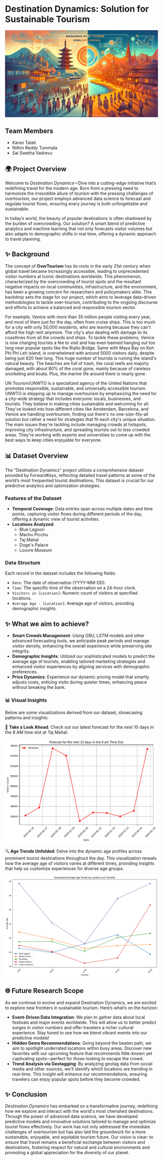 # Destination Dynamics: Solution for Sustainable Tourism 

![Project Header](https://github.com/SaiSwethaVadrevu/Capstone_project/blob/main/images/banner.jpg?raw=true)

## Team Members
- Karan Talati
- Nithin Reddy Tummala
- Sai Swetha Vadrevu

## 🌍 Project Overview
Welcome to *Destination Dynamics*—Dive into a cutting-edge initiative that’s redefining travel for the modern age. Born from a pressing need to harmonize the irresistible allure of tourism with the pressing challenges of overtourism, our project employs advanced data science to forecast and regulate tourist flows, ensuring every journey is both unforgettable and sustainable.

In today’s world, the beauty of popular destinations is often shadowed by the burden of overcrowding. Our solution? A smart blend of predictive analytics and machine learning that not only forecasts visitor volumes but also adapts to demographic shifts in real time, offering a dynamic approach to travel planning.

## ✨ Background

The concept of **OverTourism** has its roots in the early 21st century when global travel became increasingly accessible, leading to unprecedented visitor numbers at iconic destinations worldwide. This phenomenon, characterized by the overcrowding of tourist spots and the resultant negative impacts on local communities, infrastructure, and the environment, has been a growing concern for researchers and policymakers alike. This backdrop sets the stage for our project, which aims to leverage data-driven methodologies to tackle over-tourism, contributing to the ongoing discourse and efforts to achieve a balanced and responsible tourism sector. 

For example, Venice with more than 35 million people visiting every year, and most of them just for the day, often from cruise ships. This is too much for a city with only 50,000 residents, who are leaving because they can't afford the high rent anymore. The city's also dealing with damage to its coastlines from all the crowds and ships. To tackle these problems, Venice is now charging tourists a fee to visit and has even banned hanging out too long near popular spots like the Rialto Bridge. Same with Maya Bay on Koh Phi Phi Leh island, is overwhelmed with around 5000 visitors daily, despite being just 820 feet long. This huge number of tourists is ruining the island's natural beauty. The beaches are full of trash, the coral reefs are majorly damaged, with about 80% of the coral gone, mainly because of careless snorkeling and boats. Plus, the marine life around there is nearly gone. 

UN Tourism/UNWTO is a specialized agency of the United Nations that promotes responsible, sustainable, and universally accessible tourism. UNWTO is stepping up to manage overtourism by emphasizing the need for a city-wide strategy that includes everyone: locals, businesses, and tourists. They believe in making cities sustainable and welcoming for all. They've looked into how different cities like Amsterdam, Barcelona, and Venice are handling overtourism, finding out there's no one-size-fits-all solution but rather a need for strategies that fit each city's unique situation. The main issues they're tackling include managing crowds at hotspots, improving city infrastructure, and spreading tourists out to less crowded areas. They're working with experts and universities to come up with the best ways to keep cities enjoyable for everyone. 


## 📊 Dataset Overview

The "Destination Dynamics" project utilizes a comprehensive dataset provided by ForwardKeys, reflecting detailed travel patterns at some of the world’s most frequented tourist destinations. This dataset is crucial for our predictive analytics and optimization strategies.

### Features of the Dataset
- **Temporal Coverage**: Data entries span across multiple dates and time points, capturing visitor flows during different periods of the day, offering a dynamic view of tourist activities.
- **Locations Analyzed**:
  - Blue Lagoon
  - Machu Picchu
  - Taj Mahal
  - Doge's Palace
  - Louvre Museum
### Data Structure
Each record in the dataset includes the following fields:
- `Date`: The date of observation (YYYY-MM-DD).
- `Time`: The specific time of the observation on a 24-hour clock.
- `Visitors in [Location]`: Numeric count of visitors at specified locations.
- `Average Age - [Location]`: Average age of visitors, providing demographic insights.
## ✨ What we aim to achieve?
- **Smart Crowds Management**: Using GRU, LSTM models and other advanced forecasting tools, we anticipate peak periods and manage visitor density, enhancing the overall experience while preserving site integrity.
- **Demographic Insights**: Utilized our sophisticated models to predict the average age of tourists, enabling tailored marketing strategies and enhanced visitor experiences by aligning services with demographic preferences.
- **Price Dynamics**: Experience our dynamic pricing model that smartly adjusts costs, enticing visits during quieter times, enhancing peace without breaking the bank.

### 📊 Visual Insights
Below are some visualizations derived from our dataset, showcasing patterns and insights:

🚀 **Take a Look Ahead**: Check out our latest forecast for the next 10 days in the 8 AM time slot at Taj Mahal:

![Visitor Trends](https://github.com/SaiSwethaVadrevu/Capstone_project/blob/main/images/forecast.png?raw=true)

🔍 **Age Trends Unfolded**: Delve into the dynamic age profiles across prominent tourist destinations throughout the day. This visualization reveals how the average age of visitors varies at different times, providing insights that help us customize experiences for diverse age groups.

![Demographic Insights](https://github.com/SaiSwethaVadrevu/Capstone_project/blob/main/images/age%20demographics.png?raw=true)

## 🌐 Future Research Scope
As we continue to evolve and expand Destination Dynamics, we are excited to explore new frontiers in sustainable tourism. Here’s what’s on the horizon:
- **Event-Driven Data Integration**: We plan to gather data about local festivals and major events worldwide. This will allow us to better predict surges in visitor numbers and offer travelers a richer cultural experience. Stay tuned to see how we blend vibrant events into our predictive models!
- **Hidden Gems Recommendations**: Going beyond the beaten path, we aim to spotlight underrated locations within busy areas. Discover new favorites with our upcoming feature that recommends little-known yet captivating spots—perfect for those looking to escape the crowd.
- **Trend Analysis via Geotagging**: By analyzing geotag data from social media and other sources, we'll identify which locations are trending in real-time. This insight will enhance our recommendations, ensuring travelers can enjoy popular spots before they become crowded.

## ✨ Conclusion
*Destination Dynamics* has embarked on a transformative journey, redefining how we explore and interact with the world's most cherished destinations. Through the power of advanced data science, we have developed predictive models and innovative solutions tailored to manage and optimize tourist flows effectively. Our work has not only addressed the immediate challenges of overtourism but has also laid the groundwork for a more sustainable, enjoyable, and equitable tourism future. Our vision is clear: to ensure that travel remains a beneficial exchange between visitors and destinations, fostering respect for natural and cultural environments and promoting a global appreciation for the diversity of our planet.
